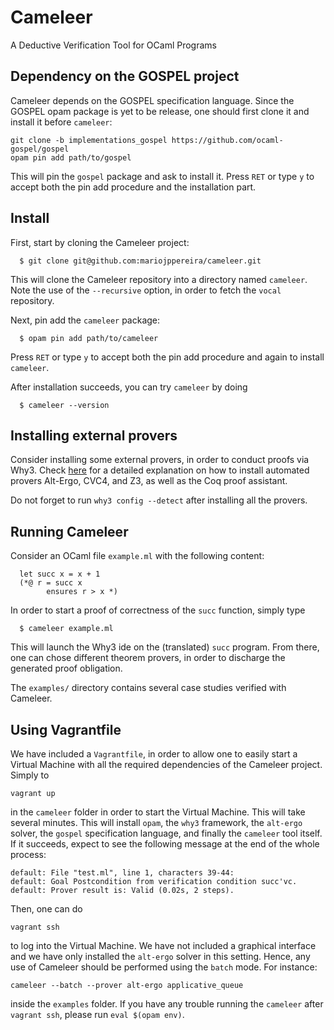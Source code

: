 Cameleer
========
A Deductive Verification Tool for OCaml Programs

Dependency on the GOSPEL project
-------------------------------
Cameleer depends on the GOSPEL specification language. Since the GOSPEL opam
package is yet to be release, one should first clone it and install it before
`cameleer`:
```
git clone -b implementations_gospel https://github.com/ocaml-gospel/gospel
opam pin add path/to/gospel
```
This will pin the `gospel` package and ask to install it. Press `RET` or type
`y` to accept both the pin add procedure and the installation part.

Install
-------
First, start by cloning the Cameleer project:
```
  $ git clone git@github.com:mariojppereira/cameleer.git
```
This will clone the Cameleer repository into a directory named `cameleer`.
Note the use of the `--recursive` option, in order to fetch the `vocal`
repository.

Next, pin add the `cameleer` package:
```
  $ opam pin add path/to/cameleer
```
Press `RET` or type `y` to accept both the pin add procedure and again to
install `cameleer`.

After installation succeeds, you can try `cameleer` by doing
```
  $ cameleer --version
```

Installing external provers
---------------------------
Consider installing some external provers, in order to conduct proofs via
Why3. Check [here](https://www.lri.fr/~marche/MPRI-2-36-1/install.html) for a
detailed explanation on how to install automated provers Alt-Ergo, CVC4, and Z3,
as well as the Coq proof assistant.

Do not forget to run `why3 config --detect` after installing all the provers.

Running Cameleer
----------------
Consider an OCaml file `example.ml` with the following content:
```
  let succ x = x + 1
  (*@ r = succ x
        ensures r > x *)
```
In order to start a proof of correctness of the `succ` function, simply type
```
  $ cameleer example.ml
```
This will launch the Why3 ide on the (translated) `succ` program. From there,
one can chose different theorem provers, in order to discharge the generated
proof obligation.

The `examples/` directory contains several case studies verified with Cameleer.

Using Vagrantfile
-----------------
We have included a `Vagrantfile`, in order to allow one to easily start a
Virtual Machine with all the required dependencies of the Cameleer
project. Simply to
```
vagrant up
```
in the `cameleer` folder in order to start the Virtual Machine. This will take
several minutes. This will install `opam`, the `why3` framework, the `alt-ergo`
solver, the `gospel` specification language, and finally the `cameleer` tool
itself. If it succeeds, expect to see the following message at the end of the
whole process:
```
default: File "test.ml", line 1, characters 39-44:
default: Goal Postcondition from verification condition succ'vc.
default: Prover result is: Valid (0.02s, 2 steps).
```
Then, one can do
```
vagrant ssh
```
to log into the Virtual Machine. We have not included a graphical interface and
we have only installed the `alt-ergo` solver in this setting. Hence, any use of
Cameleer should be performed using the `batch` mode. For instance:
```
cameleer --batch --prover alt-ergo applicative_queue
```
inside the `examples` folder. If you have any trouble running the `cameleer`
after `vagrant ssh`, please run `eval $(opam env)`.
